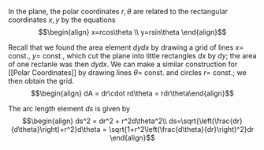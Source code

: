 In the plane, the polar coordinates $r,\theta$ are related to the rectangular coordinates $x,y$ by the equations $$\begin{align} x=rcos\theta \\ y=rsin\theta \end{align}$$

Recall that we found the area element $dydx$ by drawing a grid of lines $x =$ const., $y =$ const., which cut the plane into little rectangles $dx$ by $dy$; the area of one rectanle was then $dydx$. We can make a similar construction for [[Polar Coordinates]] by drawing lines $\theta =$ const. and circles $r =$ const.; we then obtain the grid. $$\begin{align} dA = dr\cdot rd\theta = rdr\theta\end{align}$$

The arc length element $ds$ is given by $$\begin{align} ds^2 = dr^2 + r^2d\theta^2\\ ds=\sqrt{\left(\frac{dr}{d\theta}\right)+r^2}d\theta = \sqrt{1+r^2\left(\frac{d\theta}{dr}\right)^2}dr \end{align}$$
